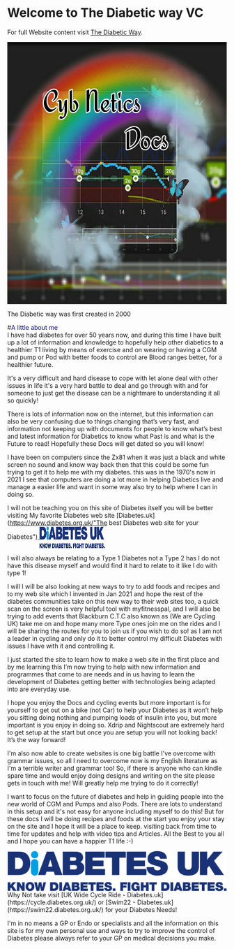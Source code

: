 <!-- this is  on github live server!
docs made by D.Galloway 2019- 2021-->


# Welcome to The Diabetic way VC

For full Website content visit [The Diabetic Way](https://www.thediabeticway.co.uk/index.php/en/).


<img width="600" height="600" border="0" align="center"  src="img/cyb netics_logo.jpg" title="Cyb netics Intro"/>

The Diabetic way was first created in 2000


#<span style="color:#111478">A little about me </span> <br> 
I have had diabetes for over 50 years now, and during this time I have built up a lot of information and knowledge to hopefully help 
other diabetics to a healthier T1 living by means of exercise and on wearing or having a CGM and pump or Pod with  better foods to control are Blood ranges better, for a healthier future. 

It's a very difficult and hard disease to cope with let alone deal with other issues in life it's a very hard battle to deal and go through with and for someone to just get the disease can be a nightmare to understanding it all so quickly! 

There is lots of information now on the internet, but this information can also be very confusing due to things changing that’s very fast, and information not keeping up with documents for people to know what’s best and latest information for Diabetics to know what Past is and what is the Future to read! Hopefully these Docs will get dated so you will know! 

I have been on computers since the Zx81 when it was just a black and white screen no sound and know way back then that this could be some fun trying to get it to help me with my diabetes.
this was in the 1970's now in 2021 I see that computers are doing a lot more in helping Diabetics live and manage a easier life and want in some way also try to help where I can in doing so.

I will not be teaching you on this site of Diabetes itself you will be better visiting My favorite Diabetes web site [Diabetes.uk](https://www.diabetes.org.uk/"The best Diabetes web site for your Diabetes")<a href="https://www.diabetes.org.uk/" target="_blank">
  <img width="150px" height="50" border="0" align="center"  src="/img/Diabetesuk/pngarea.com_rutgers-logo-png-8467605.png" title="Diabetes UK"/>
</a>

I will also always be relating to a Type 1 Diabetes not a Type 2 has I do not have this disease myself and would find it hard to relate to it like I do with type 1! 

I will I will be also looking at new ways to try to add foods and recipes and to my web site which I invented in Jan 2021 and hope the rest of the diabetes communities take on this new way to their web sites too, a quick scan on the screen is very helpful tool with myfitnesspal, and  I will  also be trying to add events that Blackburn C.T.C also known as (We are Cycling UK) take me on and hope many more Type ones join me on the rides and I will be sharing the routes for you to join us if you wish to do so!  as I am not a leader in cycling and only do it to better 
control my difficult Diabetes with issues I have with it and controlling it.

I just started the site to learn how to make a web site in the first place and by me learning this I’m now trying to help with new information and programmes that come to are needs and in us having to learn the development of Diabetes getting better with technologies being adapted into are everyday use.

I hope you enjoy the Docs and cycling events but more important is for yourself to get out on a bike (not Car) to help your Diabetes as it won’t help you sitting doing nothing and pumping loads of insulin into you, but more important is you enjoy in doing so.
Xdrip and Nightscout are extremely hard to get setup at the start but once you are setup you will not looking back! It’s the way forward!


I'm also now able to create websites is one big battle I've overcome with grammar issues, so all I need to overcome now is my English literature as 
I'm a terrible writer and grammar too! So, if there is anyone who can kindle spare time and would enjoy doing designs and writing on the site 
please gets in touch with me! Will greatly help me trying to do it correctly!

I want to focus on the future of diabetes and help in guiding people into the new world of CGM and Pumps and also Pods. There are lots to understand in this setup and it's not easy for anyone including myself to do this!
But for these docs I will be doing recipes and foods at the start
you enjoy your stay on the site and I hope it will be a place to keep.
visiting back from time to time for updates and help with video tips and Articles. All the Best to you all and I hope you can have a happier T1 life :-)

<a href="https://www.diabetes.org.uk/" target="_blank">
  <img width="auto" height="auto" border="0" align="center"  src="/img/Diabetesuk/pngarea.com_rutgers-logo-png-8467605.png" title="Diabetes UK"/>
</a>               Why Not take visit [UK Wide Cycle Ride - Diabetes.uk](https://cycle.diabetes.org.uk/) or  [Swim22 - Diabetes.uk](https://swim22.diabetes.org.uk/) for your Diabetes Needs!


I'm in no means a GP or Endo or specialists and all the information on this site is for my own personal use and ways to try to improve the control of Diabetes please always refer to your GP on medical decisions you make.

